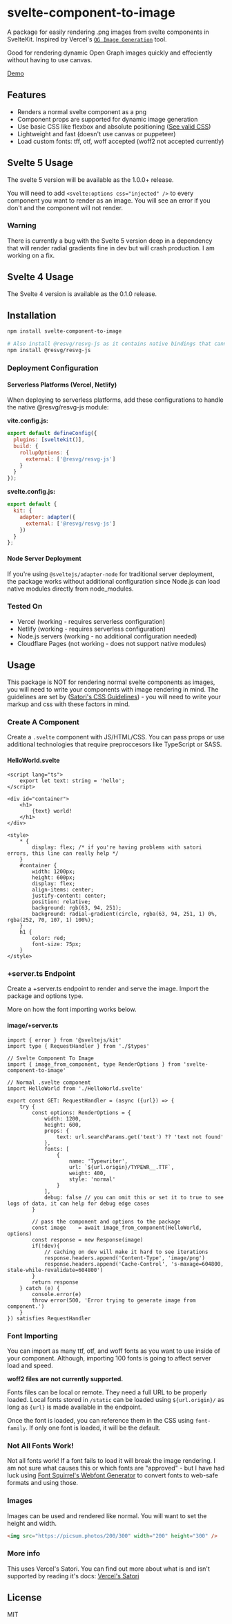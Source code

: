# svelte-component-to-image

A package for easily rendering .png images from svelte components in SvelteKit. Inspired by Vercel's
[`OG Image Generation`](https://vercel.com/docs/concepts/functions/edge-functions/og-image-generation) tool.

Good for rendering dynamic Open Graph images quickly and effeciently without having to use canvas.

[Demo](https://svelte-component-to-image.vercel.app/)

## Features

- Renders a normal svelte component as a png
- Component props are supported for dynamic image generation
- Use basic CSS like flexbox and absolute positioning ([See valid CSS](https://github.com/vercel/satori#css))
- Lightweight and fast (doesn't use canvas or puppeteer)
- Load custom fonts: tff, otf, woff accepted (woff2 not accepted currently)

## Svelte 5 Usage

The svelte 5 version will be available as the 1.0.0+ release.

You will need to add `<svelte:options css="injected" />` to every component you want to render as an image. You will see an error if you don't and the component will not render.

### Warning

There is currently a bug with the Svelte 5 version deep in a dependency that will render radial gradients fine in dev but will crash production. I am working on a fix.

## Svelte 4 Usage

The Svelte 4 version is available as the 0.1.0 release.

## Installation

```bash
npm install svelte-component-to-image

# Also install @resvg/resvg-js as it contains native bindings that cannot be bundled with the library
npm install @resvg/resvg-js
```

### Deployment Configuration

#### Serverless Platforms (Vercel, Netlify)

When deploying to serverless platforms, add these configurations to handle the native @resvg/resvg-js module:

**vite.config.js:**
```js
export default defineConfig({
  plugins: [sveltekit()],
  build: {
    rollupOptions: {
      external: ['@resvg/resvg-js']
    }
  }
});
```

**svelte.config.js:**
```js
export default {
  kit: {
    adapter: adapter({
      external: ['@resvg/resvg-js']
    })
  }
};
```

#### Node Server Deployment

If you're using `@sveltejs/adapter-node` for traditional server deployment, the package works without additional configuration since Node.js can load native modules directly from node_modules.

### Tested On

- Vercel (working - requires serverless configuration)
- Netlify (working - requires serverless configuration)
- Node.js servers (working - no additional configuration needed)
- Cloudflare Pages (not working - does not support native modules)

## Usage

This package is NOT for rendering normal svelte components as images, you will need to write your components with image rendering in mind. The guidelines are set by ([Satori's CSS Guidelines](https://github.com/vercel/satori#css)) - you will need to write your markup and css with these factors in mind.

### Create A Component

Create a `.svelte` component with JS/HTML/CSS. You can pass props or use additional technologies
that require preproccesors like TypeScript or SASS.

#### HelloWorld.svelte

```svelte
<script lang="ts">
	export let text: string = 'hello';
</script>

<div id="container">
	<h1>
		{text} world!
	</h1>
</div>

<style>
	* {
		display: flex; /* if you're having problems with satori errors, this line can really help */
	}
	#container {
		width: 1200px;
		height: 600px;
		display: flex;
		align-items: center;
		justify-content: center;
		position: relative;
		background: rgb(63, 94, 251);
		background: radial-gradient(circle, rgba(63, 94, 251, 1) 0%, rgba(252, 70, 107, 1) 100%);
	}
	h1 {
		color: red;
		font-size: 75px;
	}
</style>
```

### +server.ts Endpoint

Create a +server.ts endpoint to render and serve the image. Import the package and options type.

More on how the font importing works below.

#### image/+server.ts

```TS
import { error } from '@sveltejs/kit'
import type { RequestHandler } from './$types'

// Svelte Component To Image
import { image_from_component, type RenderOptions } from 'svelte-component-to-image'

// Normal .svelte component
import HelloWorld from './HelloWorld.svelte'

export const GET: RequestHandler = (async ({url}) => {
    try {
        const options: RenderOptions = {
            width: 1200,
            height: 600,
            props: {
                text: url.searchParams.get('text') ?? 'text not found'
            },
            fonts: [
                {
                    name: 'Typewriter',
                    url: `${url.origin}/TYPEWR__.TTF`,
                    weight: 400,
                    style: 'normal'
                }
            ],
            debug: false // you can omit this or set it to true to see logs of data, it can help for debug edge cases
        }

        // pass the component and options to the package
        const image    = await image_from_component(HelloWorld, options)
        const response = new Response(image)
        if(!dev){
            // caching on dev will make it hard to see iterations
            response.headers.append('Content-Type', 'image/png')
            response.headers.append('Cache-Control', 's-maxage=604800, stale-while-revalidate=604800')
        }
        return response
    } catch (e) {
        console.error(e)
        throw error(500, 'Error trying to generate image from component.')
    }
}) satisfies RequestHandler
```

### Font Importing

You can import as many ttf, otf, and woff fonts as you want to use inside of your component.
Although, importing 100 fonts is going to affect server load and speed.

**woff2 files are not currently supported.**

Fonts files can be local or remote. They need a full URL to be properly loaded. Local fonts
stored in `/static` can be loaded using `${url.origin}/` as long as `{url}` is made available
in the endpoint.

Once the font is loaded, you can reference them in the CSS using `font-family`. If only one font is loaded,
it will be the default.

### Not All Fonts Work!

Not all fonts work! If a font fails to load it will break the image rendering. I am not sure what causes this or which fonts are "approved" - but I have had luck using [Font Squirrel's Webfont Generator](https://www.fontsquirrel.com/tools/webfont-generator) to convert fonts to web-safe formats and using those.

### Images

Images can be used and rendered like normal. You will want to set the height and width.

```HTML
<img src="https://picsum.photos/200/300" width="200" height="300" />
```

### More info

This uses Vercel's Satori. You can find out more about what is and isn't supported by reading it's docs:
[Vercel's Satori](https://github.com/vercel/satori)

## License

MIT

